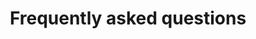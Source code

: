 ---
title: Frequently asked questions
description: >-
  We have a cool article with a lot tips & trick that you can use.
link: https://paneek.blogspot.com/2017/03/tips-tricks-for-virtual-tours-at-paneek.html
text_link: Go to article.
general:
  title: General
  elements:
    - link: '#whatispaneek'
      text: What is paneek ?
    - link: '#uploadnothinghappen'
      text: I have uploaded a 360 image but nothing happened
    - link: '#paypalnothinghappen'
      text: I have Paid a subscription with paypal but nothing happened
    - link: '#cancancel'
      text: Can I cancel my subscriptions ?
    - link: '#cancelwithcontent'
      text: If I cancel my subscriptions what happen with all my content ?
    - link: '#responsivecompatibility'
      text: What is the compatibility with browsers and mobile devices ?
    - link: '#includedinpaid'
      text: What is included in the paid account ?
    - link: '#nadirlogo'
      text: What is Nadir Logo ?
    - link: '#carefulwithcnp'
      text: Why you should be careful with copy and paste text in the editor ?
    - link: '#onlyurl'
      text: Why does paneek only use url for images and icons ?
    - link: '#copyrightoption'
      text: What is "Copyright text" option ?
    - link: '#navigationmode'
      text: What is "Navigation mode"?
    - link: '#stylewindow'
      text: What is "style window for the information" option ?
    - link: '#whatarecategories'
      text: What are "categories"?
    - link: '#whatistranslation'
      text: What is "translation" option ?
    - link: '#whatismapconnections'
      text: What is Map Connections ?
tours:
  title: About tours
  elements:
    - link: '#appearingooglemaps'
      text: Will my tours appear in google maps or google street view ?
    - link: '#arrowdestinations'
      text: How to use the arrow destinations mode in your tours ?
    - link: '#developeroptions'
      text: What is developer options ?
    - link: '#whatispreloadpanos'
      text: What is "Preload all panoramas" ?
    - link: '#usepoveditor'
      text: How to use POV Editor ?
    - link: '#selectpanoramasoption'
      text: What is "Select panoramas to show name after Drag" option ?
    - link: '#compassoroption'
      text: What is "Compass orientation help" option ?
    - link: '#listmode'
      text: How to use the list mode in you tours ?
    - link: '#floorplan'
      text: How to use the floor plan mode in you tours ?
    - link: '#usehostpotnavigation'
      text: How to use the hotspots navigation mode in your tours ?
    - link: '#dontopeninfooption'
      text: What is "Don't open the information at the start" option ?
    - link: '#externallinkoption'
      text: What is "open tour on External link" option ?
    - link: '#removegoogle'
      text: Can I remove the logo of Google ?
    - link: '#vrontours'
      text: Can I use virtual reality (VR) Headset on tours ?
    - link: '#downloadtour'
      text: Can I download my virtual tour ?
sound:
  title: About Sound
  elements:
    - link: '#backgroundsound'
      text: What is Background Sound ?
    - link: '#whyminivideo'
      text: Why is there a mini video on my tour and panorama ?
    - link: '#notreponmobile'
      text: On mobile devices, my sound is not reproduce, Why ?
hostpot:
  title: About Hostpot
  elements:
    - link: '#descperhostpot'
      text: Could you give a description of each hotspot ?
    - link: '#audioguidesync'
      text: What is Audio guide synchronization?
panorama:
  title: About Panorama
  elements:
    - link: '#panimportfromgoogle'
      text: After a period of time a panorama imported from google is located in other place ?
minimap:
  title: Mini map of routes
  elements:
    - link: '#whatismaporeditor'
      text: What is Map of routes editor ?
    - link: '#whatisdistance'
      text: What is "distance" on the Map of routes editor ?
image:
  title: About Image/Photo
  elements:
    - link: '#whatis360pan'
      text: What is a 360 panorama image ?
    - link: '#createmy360pan'
      text: How can I create my own 360 panorama images ?
    - link: '#whatmobilecreate360'
      text: What mobile phones models can create 360 images ?
content:
  - title: What is paneek ?
    id: whatispaneek
    answer: >-
      Paneek is an interactive media platform that will help you to create more engaging tours by adding rich media like links,photos,videos,product catalogs and more. Use Paneek to create interactive tours using the Google Maps street view technology in minutes!. You only need upload a panoramic image.<a href="">hola</a>
  - title: I have uploaded a 360 image but nothing happened
    id: uploadnothinghappen
    answer: >-
      When you upload an image, this image need to be processed in our server first. The process take a few minutes after this we send you an email with the notification. Sometimes the email could not appear in your inbox for many reasons. In case you should come back to paneek and check if the panorama was created. In case that you noticed that the panorama is not created after 15 minutes or more, please send us a message reporting the problem.
  - title: I have Paid a subscription with paypal but nothing happened
    id: paypalnothinghappen
    answer: >-
      We will send you an email in the next 20 minutes with the confirmation. Normal support hours are 9 AM to 9 PM Eastern time. Our goal is to respond to your inquiry within 1 business day. If you never received the email please contact us via email.
  - title: Can I cancel my subscriptions ?
    id: cancancel
    answer: >-
      In paneek we do not have subscriptions, you only paid once. After that period of time, your account go back to normal.
  - title: If I cancel my subscriptions what happen with all my content ?
    id: cancelwithcontent
    answer: >-
      Your content will be still available but it will be Limited of how many times your tours can be loaded. (According our judgement)
  - title: What is the compatibility with browsers and mobile devices ?
    id: responsivecompatibility
    answer: >-
      Para Google chrome desktop y Google chrome mobile 100%, en Mozilla firefox desktop 70%, en Safari desktop y Safari mobile iphone 60% y para Iphone and ipads 60%.
  - title: What is included in the paid account ?
    id: includedinpaid
    answer: >-
      Online support: If you have problem in the process of creating your tours we can help you. (english and spanish), all advertisements are removed, in the period of time of you paid account, your tours can be loaded unlimited of times  Add background sound in your tours is enabled.
  - title: What is Nadir Logo ?
    id: nadirlogo
    answer: >-
      Is a logo that will be place at the bottom of your tour or panorama. More info about Nadir.  Be careful only works perfect in browsers that support spherical projection like Google Chrome desktop and others. So test it in all the browsers of your target audience.
  - title: Why you should be careful with copy and paste text in the editor ?
    id: carefulwithcnp
    answer: >-
      You can copy and paste text from any place but when you do this, you are copying all the style of the text that include: font , color , margin , font-size, etc.
  - title: Why does paneek only use url for images and icons ?
    id: onlyurl
    answer: >-
      We avoid this additional cost and we can offer a free plan for users.   
  - title: What is "Copyright text" option ?
    id: copyrightoption
    answer: >-
      Is a tiny text that will appear at the right bottom of your virtual tour. This text only apply to panoramas uploaded. (only paid accounts)
  - title: What is "Copyright text" option ?
    id: copyrightoption
    answer: >-
      Is a tiny text that will appear at the right bottom of your virtual tour. This text only apply to panoramas uploaded. (only paid accounts)
  - title: What is "Navigation mode"?
    id: navigationmode
    answer: >-
      You can choose what mode the users will use to navigate in your virtual tour. You have 2 options "Arrow mode" and "Hotspot mode", Additionally you can add a list or a floor plan in order to help the navigation.  If you only want the floor plan or the list of destinations, you can set navigation mode to "none".
  - title: What is "style window for the information" option ?
    id: stylewindow
    answer: >-
      This is the style of the first window that you see when the tour or panorama is loaded. Just select the style and save it later visit your tour.
  - title: What are "categories" ?
    id: whatarecategories
    answer: >-
      Categories is just a way to organize your content. You can add any name that you want, later you can use this categories to search your panoramas. You can add multiple categories ex: 2017, garden, hourse.
  - title: What is "translation" option ?
    id: whatistranslation
    answer: >-
      You can select a language for your tours.
  - title: What is Map Connections ?
    id: whatismapconnections
    answer: >-
      Is an overview of how all the panoramas are connected in your tours. In this way you can verify if you forget something or possible errors.
  - title: Will my tours appear in google maps or google street view ?
    id: appearingooglemaps
    answer: >-
      Sadly not, In paneek you are creating custom tours with your own images, They won't appear in searchs in google. If you want that you need a trusted professional for hire can help you more easily create and publish your virtual tour on Google.
  - title: How use the arrows destinations in your tours ?
    id: arrowdestinations
    answer: >-
      You have available 8 directions for each panorama in your tour.\n These directions are in degrees, each arrow represent a direction.  Directions are represented in : 0,45,90,135,180,225,270,315 degrees in total sum 360°. You can choose any you like.  At the right side of each arrow, you have a list of alls the panoramas available in your tour. You just need to select the panorama that you want to load when the user click on that arrow. Automatically the preview is updated and you can click on the arrows to test them. (Be be careful if the option "navigation mode" is set to "only List", you won't be able to see the arrow in your map)  Important: Do not forget add arrows to go back to the previous panorama, or your visitor will be stuck.  This Navigation mode is know like "Arrows" remember that you also have the "List" mode. But you can not have both in the same time.  Each panorama will be loaded in the same point of view (position) that was saved. So if you want that a panorama will be loaded in one particular direction of your image, you should go to that panorama, go to the edit and drag the panorama pointing out where you want and save it.
  - title: What is developer options ?
    id: developeroptions
    answer: >-
      This section is only for Web developers. If you want to insert a virtual tour on your website, you should show the next link to the person in charge of creating your site. With these options, you will be able to create your own hotspots and load panoramas using Javascript code.  How to use connect with paneek.
  - title: What is "Preload all panoramas" ?
    id: whatispreloadpanos
    answer: >-
      If you turn on this option, all panoramas(only uploaded) will be preloaded when the tour start. This can improve the loading of panoramas meanwhile the user is navigating. But be careful, do not do this if you know that your users are using mobile network because you will spend of their mobile data. It can be useful for small tours, maybe 1-5 panormas. But is not recommended for bigger tour, Only use this option if you know that your users are using WIFI.  In average a unique panorama will load 1mb of images, you can use this information to know the size of your tour.
  - title: How to use POV Editor ?
    id: usepoveditor
    answer: >- 
      By default, all panoramas in your tour are loaded in the same direction of the previous panorama visited. With the POV editor you can change the "point of view" (POV) for all the panoramas inside a tour. In this way, you can define the direction where a panorama should be pointed when is loaded for first time only, subsequent visits to the same panorama will not take effect. See the following video for an explanation.  Video in English and Español.
  - title: What is "Select panoramas to show name after Drag" option ?
    id: selectpanoramasoption
    answer: >-
      During the process of dragging the scene the name of the current panorama loaded will appear. You can choose in which panoramas you would like show the name.
  - title: What is "Compass orientation help" option ?
    id: compassoroption
    answer: >-
      On big tours, users can easily lose orientation of where they are. In these cases, you can add a compass to help them to know where is the north. In order to use this option, you must open the compass editor and set where is the north in each uploaded panorama.  If you set the north in all panoramas, we can build a mini map with all routes that users need to walk through inside your tours. This minimap is auto generated and sometimes can not be correct due to the big possibilities of routes. In this cases, you can hide the minimap, setting the option "Show minimap of routes" to false.  Note: minimap only works with navigation mode : arrows and hotspots. Map of routes only work with tours with one single floor plan . What I mean is : If you have stairs or elevators won't work because we can not represent those items in a 2D map. If this if your case please consider the creation of an independent tour for each floor plan
  - title: How use the list mode in you tours ?
    id: listmode
    answer: >-
      Mode list is an alternative to the arrow destination mode. You visitor will see a list instead of the classic arrows.  Depending of the number of panoramas added in your tour, you will see the same number of items on the list.
      By default all items will have the same that the corresponding panorama. But you can change it, if you want. With the input at the bottom of each item list you can customize the name.  Also you can set a image presentation for the list that will appear at the top of the list.  This Navigation mode is know like "list" remember that you also have the "arrow" mode. But you can not have both in the same time.  (Be be careful if the option "navigation mode" is set to "only List", you won't be able to see the arrow in your map)  Each panorama will be loaded in the same point of view (position) that was saved. So if you want that a panorama will be loaded in one particular direction of your image, you should go to that panorama, go to the edit and drag the panorama pointing out where you want and save it.
  - title: How to use the floor plan mode in you tours ?
    id: floorplan
    answer:  >- 
      You have 2 options of floor plan, that are available on tour edition only
      Floor plan image: You can use this services to create your floor plans: https://home.by.me/en/
      Floor plan map Each panorama will be loaded in the same point of view (position) that was saved. So if you want that a panorama will be loaded in one particular direction of your image, you should go to that panorama, go to the edit and drag the panorama pointing out where you want and save it.
  - title: How to use the hotspots navigation mode in your tours ?
    id: usehostpotnavigation
    answer: >-
      In this mode you can use hotspots to load locations, is goood for virtual tours that do not have a simple orientation. Please see this video. Color and custom icons are only available for paid accounts.
  - id: dontopeninfooption
    title: What is "Don't open the information at the start" option ?
    answer: >-
      With this option, you can avoid open the information window at the start of your virtual tour or panorama. (only paid accounts)
  - id: externallinkoption
    title: What is "open tour on External link" option ?
    answer: >-
      This option is only useful if you have inserted your tour on your website. Users can use this button to open the tour in another tab.
  - id: removegoogle
    title: Can I remove the logo of Google ?
    answer: >-
      Sorry, not allowed under Google Maps/Google Earth Terms of Service. "Section 10.1.1 (b) No Hiding of Identity. You must not hide or mask from Google the identity of your Maps API Implementation as it uses the Service, including by failing to follow the identification conventions listed in the Maps APIs Documentation." Even CNN, and NBC Nightly News have to have the Google logo displayed at all times.
  - id: vrontours
    title: Can I use virtual reality (VR) Headset on tours ?
    answer: >-
      Tours on paneek are virtual tours(First generation), this mean that you can not use VR headset or cardboard. There are 3 types of virtual tours.  Tour VR: These are virtual tour that use witj the headset VR.  Tour AR: These are of this type, see the video  Virtual Tour (First generation): Are the tour that use paneek and you need use the mouse to navigate.  For the moment paneek not support VR headset however, it's a great idea! In fact, we already have this in our development pipeline as it was suggested before as well. In the meantime, you can see what we're currently working on in our product roadmap
  - id: downloadtour
    title: Can I download my virtual tour ?
    answer: >-
      Not for the moment, we have this feature in our list of things to do.
  - id: backgroundsound
    title: What is Background Sound ?
    answer: >-
      Is a sound that you can add in your tours and panoramas. You have 3 options:  Mp3 files: Panoramas will have at the bottom tiny controls of audio. This is the best option to use.  youtube videos: Panoramas will have a mini video, this is a little annoying but if you do not mind you can use it.  Each individual panorama can has a background sound and every time a panorama is loaded, the sound will be downloaded and play it. This mean that if you add lots of sounds your users will be downloading all these files and the tour could be slow. Be careful with this.  If a tour and panorama ave a background in the same time. The tour sound will be played.
  - id: whyminivideo
    title: Why is there a mini video on my tour and panorama ?
    answer: >-
      If you are using a youtube video like background sound this is mandatory according to the Youtube API Terms of services and we can not do nothing about it.  GOOGLE: [Prohibited] separate, isolate, or modify the audio or video components of any YouTube audiovisual content made available through the YouTube API;  If you do not want this minivideo, please use a mp3 file url.
  - id: notreponmobile
    title: On mobile devices, my sound is not reproduce, Why ?
    answer: >-
      Sadly, on mobile devices Background sound is not working correctly. We are working hard in order to fix it.  Additionally autoplay cannot be done on iOS devices (iPhone, iPad, iPod touch) and Android, because of the high amout of traffic you can use on mobile networks for your visitor. Visitor need to press the play button, is a business decision of these companies.
  - id: descperhostpot
    title: Could you give a description of each hotspot ?
    answer: >-
      + Hotspot Text
        - Useful for long text. You can use the editor to add imagenes too.
      + Hotspot Link 
        - You can add one unique link or several links. Each link will open in an new tab in your browser.
      + Hotspot Image
        - Open a gallery of images. All web images format are supported. You need the link of the image
      + Hotspot Video
        - Open a gallery of video. Only youtube and vimeo links are supported
      + Hotspot Embed
        - This type is for users that have knowledge in programming websites. You can put html code in this hotspot.
      + Hotspot Twitter
        - You can insert the timeline of your twitter account. You only need the ID of a timeline widget to be rendered. Please check this link to know how get this id. Programming knowledge is needed.
      + Hotspot Facebook
        - You can insert the timeline of your facebook account. You only need the url of your facebook Page. Please check this link to know how to create the widget link.  Programming knowledge is needed.
      + Hotspot Catalogue
        - Useful to create Gallery of items. Each item can have a link , a price , an image and title. See the video
      + Hotspot Search Engine
        - You can setup this hotspot to open a search web engine to search anything you want. After a user click on this hotspot a new tab is opened in the browser and automatically will show to the user the results of the seach. Ex:
        -If you have a panorama inside a museum, you can add a hotspot to open google and automatically show all relevant information for a piece of art or videos in youtube.
      + Hotspot Placeholder
        - if you only want to locate an icon in a place without interaction, this hotspot is for you. Placeholder is just an icon without nothing more.
      + Hotspot Tiny content
        - Show a short text or a small image. Images should have a Height of 220px Max for images
      + Hotspot Card
        - You have 4 different templates to use. Is a mini content that will appear in your your tour. See the video
      + Hotspot Sound
        - You can add a mp3 url sound that it will be reproduce after click on the hotspot.
  - id: audioguidesync
    title: What is Audio guide synchronization?
    answer: >-
      You can move the panorama according to one audio file. With this you can create tutorials and voice instructions. If you are using media library you do not have to worry about CORS    
  - id: panimportfromgoogle
    title: After a period of time a panorama imported from google is located in other place ?
    answer: >-
      Panorama imported from Google could change of location after a period of time. This is because Google maps is constantly updating the panorama and locations. To solve this you need edit the panorama and import it again to get the new location.
  - id: whatismaporeditor
    title: What is Map of routes editor ?
    answer: >-
      By default, all routes on the mini map have a distance of 1 unit. This may cause that the routes look strange because all have the same distance. In this editor, you can change the distance for each route with the correct.

      You just need to click on each line on the map or click in the items list at your right side.
  - id: whatisdistance
    title: What is "distance" on the Map of routes editor ?
    answer: >-
      By default, all routes on the mini map have a distance of 1 unit. This unit can be anything you want: meters, km, miles, etc.
      you can update this distance with any value you want. The important part here is that you need to decide what metric system to use and keep it in all the routes.
  - id: whatis360pan
    title: What is a 360 panorama image ?
    answer: >-
      Panoramic Photography is capturing images on a wider format, so as to include much more than what eyes can see naturally from a point. To capture a panoramic image, one needs a wider aspect ratio so that there is a view which is unobstructed of a vaster area. Examples
  - id: createmy360pan
    title: How can I create my own 360 panorama images ?
    answer: >-
      Check this post in our blog
  - id: whatmobilecreate360
    title: What mobile phones models can create 360 images ?    
    answer: >-
      You have to search a phone with a sensor called "gyroscope" Only these devices can produce good quality images.
---